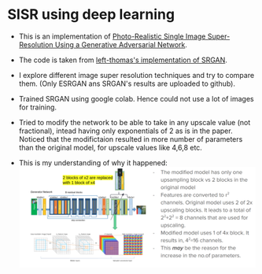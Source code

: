 # SISR using deep learning

- This is an implementation of [Photo-Realistic Single Image Super-Resolution Using a Generative Adversarial Network](https://arxiv.org/abs/1609.04802).

- The code is taken from [left-thomas's implementation of SRGAN](https://github.com/leftthomas/SRGAN).

- I explore different image super resolution techniques and try to compare them. (Only ESRGAN ans SRGAN's results are uploaded to github).

- Trained SRGAN using google colab. Hence could not use a lot of images for training.

- Tried to modify the network to be able to take in any upscale value (not fractional), intead having only exponentials of 2 as is in the paper.
Noticed that the modifictaion resulted in more number of parameters than the original model, for upscale values like 4,6,8 etc.

- This is my understanding of why it happened:
![explanation](RESULTS/explanation.png)
